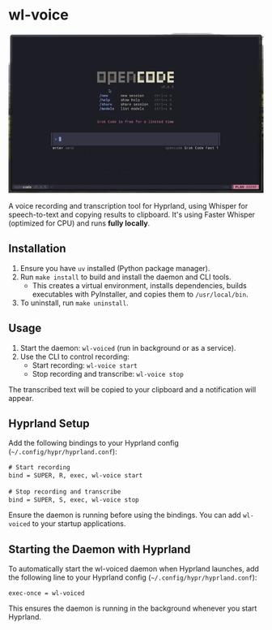 # wl-voice

![Demo](demo.gif)

A voice recording and transcription tool for Hyprland, using Whisper for speech-to-text and copying results to clipboard. It's using Faster Whisper (optimized for CPU) and runs **fully locally**. 

## Installation

1. Ensure you have `uv` installed (Python package manager).
2. Run `make install` to build and install the daemon and CLI tools.
   - This creates a virtual environment, installs dependencies, builds executables with PyInstaller, and copies them to `/usr/local/bin`.
3. To uninstall, run `make uninstall`.

## Usage

1. Start the daemon: `wl-voiced` (run in background or as a service).
2. Use the CLI to control recording:
   - Start recording: `wl-voice start`
   - Stop recording and transcribe: `wl-voice stop`

The transcribed text will be copied to your clipboard and a notification will appear.

## Hyprland Setup

Add the following bindings to your Hyprland config (`~/.config/hypr/hyprland.conf`):

```
# Start recording
bind = SUPER, R, exec, wl-voice start

# Stop recording and transcribe
bind = SUPER, S, exec, wl-voice stop
```

Ensure the daemon is running before using the bindings. You can add `wl-voiced` to your startup applications.

## Starting the Daemon with Hyprland

To automatically start the wl-voiced daemon when Hyprland launches, add the following line to your Hyprland config (`~/.config/hypr/hyprland.conf`):

```
exec-once = wl-voiced
```

This ensures the daemon is running in the background whenever you start Hyprland.


